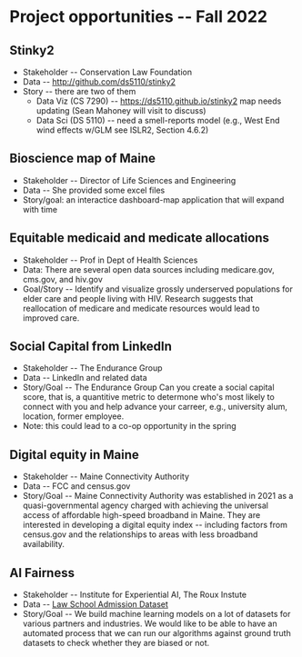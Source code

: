 
# Project opportunities -- Fall 2022

## Stinky2

* Stakeholder -- Conservation Law Foundation
* Data -- http://github.com/ds5110/stinky2
* Story -- there are two of them
  * Data Viz (CS 7290) -- https://ds5110.github.io/stinky2 map needs updating (Sean Mahoney will visit to discuss)
  * Data Sci (DS 5110) -- need a smell-reports model (e.g., West End wind effects w/GLM see ISLR2, Section 4.6.2)

## Bioscience map of Maine

* Stakeholder -- Director of Life Sciences and Engineering
* Data -- She provided some excel files
* Story/goal: an interactice dashboard-map application that will expand with time

## Equitable medicaid and medicate allocations

* Stakeholder -- Prof in Dept of Health Sciences
* Data: There are several open data sources including medicare.gov, cms.gov, and hiv.gov
* Goal/Story -- Identify and visualize grossly underserved populations for elder care and people living with HIV. Research suggests that reallocation of medicare and medicate resources would lead to improved care.

## Social Capital from LinkedIn

* Stakeholder -- The Endurance Group
* Data -- LinkedIn and related data
* Story/Goal -- The Endurance Group Can you create a social capital score, that is, a quantitive metric to determone who's most likely to connect with you and help advance your carreer, e.g., university alum, location, former employee.
* Note: this could lead to a co-op opportunity in the spring

## Digital equity in Maine

* Stakeholder -- Maine Connectivity Authority
* Data -- FCC and census.gov
* Story/Goal -- Maine Connectivity Authority was established in 2021 as a quasi-governmental agency charged with achieving the universal access of affordable high-speed broadband in Maine. They are interested in developing a digital equity index -- including factors from census.gov and the relationships to areas with less broadband availability.

## AI Fairness

* Stakeholder -- Institute for Experiential AI, The Roux Instute
* Data -- [Law School Admission Dataset](http://www.seaphe.org/databases.php)
* Story/Goal -- We build machine learning models on a lot of datasets for various partners and industries. We would like to be able to have an automated process that we can run our algorithms against ground truth datasets to check whether they are biased or not.
